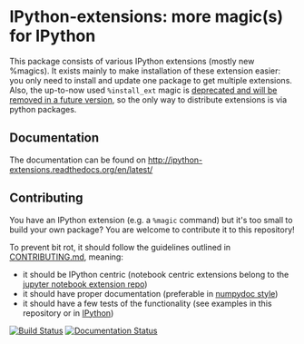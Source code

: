 # IPython-extensions: more magic(s) for IPython

This package consists of various IPython extensions (mostly new %magics). It exists mainly to make installation of these extension easier: you only need to install and update one package to get multiple extensions. Also, the up-to-now used `%install_ext` magic is [deprecated and will be removed in a future version](https://github.com/ipython/ipython/pull/8763), so the only way to distribute extensions is via python packages.

## Documentation

The documentation can be found on http://ipython-extensions.readthedocs.org/en/latest/

## Contributing

You have an IPython extension (e.g. a `%magic` command) but it's too small to build your own package? You are welcome to contribute it to this repository!

To prevent bit rot, it should follow the guidelines outlined in [CONTRIBUTING.md](CONTRIBUTING.md), meaning:

* it should be IPython centric (notebook centric extensions belong to the [jupyter notebook extension repo](https://github.com/ipython-contrib/IPython-notebook-extensions))
* it should have proper documentation (preferable in [numpydoc style](https://github.com/numpy/numpy/blob/master/doc/HOWTO_DOCUMENT.rst.txt))
* it should have a few tests of the functionality (see examples in this repository or in [IPython](https://github.com/ipython/ipython/blob/master/IPython/core/tests/test_magic.py))

[![Build Status](https://travis-ci.org/ipython-contrib/IPython-extensions.svg?branch=master)](https://travis-ci.org/ipython-contrib/IPython-extensions) 
[![Documentation Status](https://readthedocs.org/projects/ipython-extensions/badge/?version=latest)](http://ipython-extensions.readthedocs.org/en/latest/?badge=latest)
